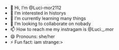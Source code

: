- 👋 Hi, I’m @Luci-mor2112
- 👀 I’m interested in historys 
- 🌱 I’m currently learning many things
- 💞️ I’m looking to collaborate on nobady
- 📫 How to reach me my instragam is @Luci._.mor
- 😄 Pronouns: she/her
- ⚡ Fun fact: iam strange:>

<!---
Luci-mor2112/Luci-mor2112 is a ✨ special ✨ repository because its `README.md` (this file) appears on your GitHub profile.
You can click the Preview link to take a look at your changes.
--->
